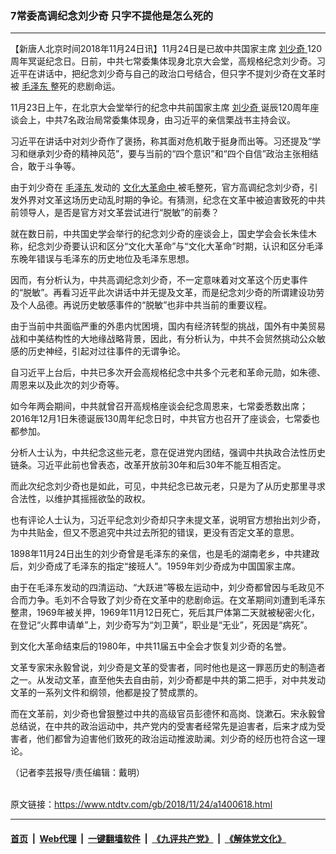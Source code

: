 ### 7常委高调纪念刘少奇  只字不提他是怎么死的
------------------------

<div class="post_content">
 <p>
  【新唐人北京时间2018年11月24日讯】11月24日是已故中共国家主席
  <a href="https://www.ntdtv.com/gb/刘少奇.htm">
   刘少奇
  </a>
  120周年冥诞纪念日。日前，中共七常委集体现身北京大会堂，高规格纪念刘少奇。习近平在讲话中，把纪念刘少奇与自己的政治口号结合，但只字不提刘少奇在文革时被
  <a href="https://www.ntdtv.com/gb/毛泽东.htm">
   毛泽东
  </a>
  整死的悲剧命运。
 </p>
 <p>
  11月23日上午，在北京大会堂举行的纪念中共前国家主席
  <a href="https://www.ntdtv.com/gb/刘少奇.htm">
   刘少奇
  </a>
  诞辰120周年座谈会上，中共7名政治局常委集体现身，由习近平的亲信栗战书主持会议。
 </p>
 <p>
  习近平在讲话中对刘少奇作了褒扬，称其面对危机敢于挺身而出等。习还提及“学习和继承刘少奇的精神风范”，要与当前的“四个意识”和“四个自信”政治主张相结合，敢于斗争等。
 </p>
 <p>
  由于刘少奇在
  <a href="https://www.ntdtv.com/gb/毛泽东.htm">
   毛泽东
  </a>
  发动的
  <a href="https://www.ntdtv.com/gb/文化大革命中.htm">
   文化大革命中
  </a>
  被毛整死，官方高调纪念刘少奇，引发外界对文革这场历史动乱时期的争论。有猜测，纪念在文革中被迫害致死的中共前领导人，是否是官方对文革尝试进行“脱敏”的前奏？
 </p>
 <p>
  就在数日前，中共国史学会举行的纪念刘少奇的座谈会上，国史学会会长朱佳木称，纪念刘少奇要认识和区分“文化大革命”与“文化大革命”时期，认识和区分毛泽东晚年错误与毛泽东的历史地位及毛泽东思想。
 </p>
 <p>
  因而，有分析认为，中共高调纪念刘少奇，不一定意味着对文革这个历史事件的“脱敏”。再看习近平此次讲话中并无提及文革，而是纪念刘少奇的所谓建设功劳及个人品德。再说历史敏感事件的“脱敏”也非中共当前的重要议程。
 </p>
 <p>
  由于当前中共面临严重的外患内忧困境，国内有经济转型的挑战，国外有中美贸易战和中美结构性的大地缘战略背景，因此，有分析认为，中共不会贸然挑动公众敏感的历史神经，引起对过往事件的无谓争论。
 </p>
 <p>
  自习近平上台后，中共已多次开会高规格纪念中共多个元老和革命元勋，如朱德、周恩来以及此次的刘少奇等。
 </p>
 <p>
  如今年两会期间，中共就曾召开高规格座谈会纪念周恩来，七常委悉数出席；2016年12月1日朱德诞辰130周年纪念日时，中共官方也召开了座谈会，七常委也都参加。
 </p>
 <p>
  分析人士认为，中共纪念这些元老，意在促进党内团结，强调中共执政合法性历史链条。习近平此前也曾表态，改革开放前30年和后30年不能互相否定。
 </p>
 <p>
  而此次纪念刘少奇也是如此，可见，中共纪念已故元老，只是为了从历史那里寻求合法性，以维护其摇摇欲坠的政权。
 </p>
 <p>
  也有评论人士认为，习近平纪念刘少奇却只字未提文革，说明官方想抬出刘少奇，为中共贴金，但又不愿追究中共过去所犯的错误，更没有否定文革的意思。
 </p>
 <p>
  1898年11月24日出生的刘少奇曾是毛泽东的亲信，也是毛的湖南老乡，中共建政后，刘少奇成了毛泽东的指定“接班人”。1959年刘少奇成为中国国家主席。
 </p>
 <p>
  由于在毛泽东发动的四清运动、“大跃进”等极左运动中，刘少奇都曾因与毛政见不合而力争。毛刘不合导致了刘少奇在文革中的悲剧命运。在文革期间刘遭到毛泽东整肃，1969年被关押，1969年11月12日死亡，死后其尸体第二天就被秘密火化，在登记“火葬申请单”上，刘少奇写为“刘卫黄”，职业是“无业”，死因是“病死”。
 </p>
 <p>
  到文化大革命结束后的1980年，中共11届五中全会才恢复刘少奇的名誉。
 </p>
 <p>
  文革专家宋永毅曾说，刘少奇是文革的受害者，同时他也是这一罪恶历史的制造者之一。从发动文革，直至他失去自由前，刘少奇都是中共的第二把手，对中共发动文革的一系列文件和纲领，他都是投了赞成票的。
 </p>
 <p>
  而在文革前，刘少奇也曾狠整过中共的高级官员彭德怀和高岗、饶漱石。宋永毅曾总结说，在中共的政治运动中，共产党内的受害者经常先是迫害者，后来才成为受害者，他们都曾为迫害他们致死的政治运动推波助澜。刘少奇的经历也符合这一理论。
 </p>
 <p>
  （记者李芸报导/责任编辑：戴明）
 </p>
 <div class="single_ad">
 </div>
</div>

<br/>原文链接：https://www.ntdtv.com/gb/2018/11/24/a1400618.html


------------------------
#### [首页](https://github.com/gfw-breaker/banned-news/blob/master/README.md) &nbsp;|&nbsp; [Web代理](https://github.com/labour-camp/helloworld) &nbsp;|&nbsp; [一键翻墙软件](https://github.com/gfw-breaker/nogfw/blob/master/README.md) &nbsp;|&nbsp; [《九评共产党》](https://github.com/gfw-breaker/9ping.md/blob/master/README.md#九评之一评共产党是什么) &nbsp;|&nbsp; [《解体党文化》](https://github.com/gfw-breaker/jtdwh.md/blob/master/README.md#绪论)

